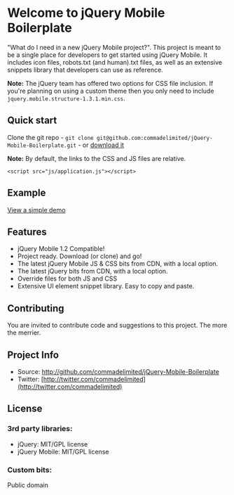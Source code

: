 # Welcome to jQuery Mobile Boilerplate

"What do I need in a new jQuery Mobile project?". This project is meant to be a single place for developers to get started using jQuery Mobile. It includes icon files, robots.txt (and human).txt files, as well as an extensive snippets library that developers can use as reference.

**Note:** The jQuery team has offered two options for CSS file inclusion. If you're planning on using a custom theme then you only need to include `jquery.mobile.structure-1.3.1.min.css`.

## Quick start

Clone the git repo - `git clone git@github.com:commadelimited/jQuery-Mobile-Boilerplate.git` - or [download it](https://github.com/commadelimited/jQuery-Mobile-Boilerplate/zipball/master)

**Note:** By default, the links to the CSS and JS files are relative.

`<script src="js/application.js"></script>`

## Example

[View a simple demo ](http://andymatthews.net/code/jquery-mobile-boilerplate/)

## Features

* jQuery Mobile 1.2 Compatible!
* Project ready. Download (or clone) and go!
* The latest jQuery Mobile JS & CSS bits from CDN, with a local option.
* The latest jQuery bits from CDN, with a local option.
* Override files for both JS and CSS
* Extensive UI element snippet library. Easy to copy and paste.

## Contributing

You are invited to contribute code and suggestions to this project. The more the merrier.

## Project Info

* Source: http://github.com/commadelimited/jQuery-Mobile-Boilerplate
* Twitter: [http://twitter.com/commadelimited](http://twitter.com/commadelimited)

## License

### 3rd party libraries:

* jQuery: MIT/GPL license
* jQuery Mobile: MIT/GPL license

### Custom bits:

Public domain